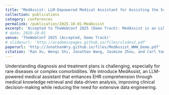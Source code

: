 ```yaml
---
title: "MedAssist: LLM-Empowered Medical Assistant for Assisting the Scrutinization and Comprehension of Electronic Health Records"
collection: publications
category: conferences
permalink: /publication/2025-10-01-MedAssist
excerpt: 'Accepted to TheWebConf 2025 (Demo Track): MedAssist is an LLM-powered assistant designed to enhance electronic health record (EHR) comprehension and clinical decision-making.'
# date: 2010-10-01
venue: 'TheWebConf 2025 (Accepted, Demo Track)'
# slidesurl: 'http://academicpages.github.io/files/slides2.pdf'
paperurl: 'http://JonathanWry.github.io/files/MedAssist_WWW_Demo.pdf'
citation: 'Ran Xu, Wenqi Shi, Jonathan Wang, Jasmine Zhou, and Carl Yang. (2025). &quot; MedAssist: LLM-Empowered Medical Assistant for Assisting the Scrutinization and Comprehension of Electronic Health Records.&quot; <i>Accepted to TheWebConf 2025, Demo Track</i>.'
---
```


Understanding diagnosis and treatment plans is challenging, especially for rare diseases or complex comorbidities. We introduce MedAssist, an LLM-powered medical assistant that enhances EHR comprehension through medical knowledge retrieval and data-driven analysis, improving clinical decision-making while reducing the need for extensive data engineering.

